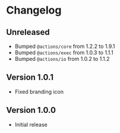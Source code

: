 # Changelog

## Unreleased

- Bumped `@actions/core` from 1.2.2 to 1.9.1
- Bumped `@actions/exec` from 1.0.3 to 1.1.1
- Bumped `@actions/io` from 1.0.2 to 1.1.2

## Version 1.0.1

- Fixed branding icon

## Version 1.0.0

- Initial release
